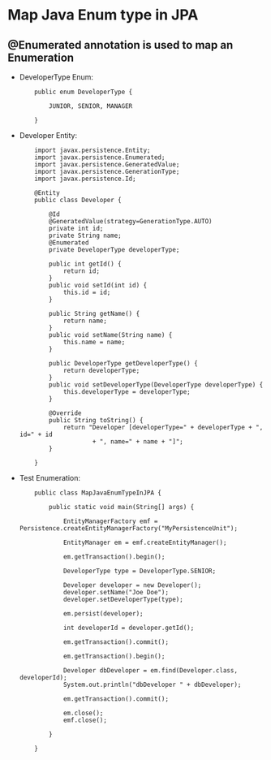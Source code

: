 #	Map Java Enum type in JPA

## @Enumerated annotation is used to map an Enumeration

-	DeveloperType Enum:

			public enum DeveloperType {
				
				JUNIOR, SENIOR, MANAGER
			
			}
		

-	Developer Entity:

		
			import javax.persistence.Entity;
			import javax.persistence.Enumerated;
			import javax.persistence.GeneratedValue;
			import javax.persistence.GenerationType;
			import javax.persistence.Id;
 
			@Entity
			public class Developer {
				 
				@Id
				@GeneratedValue(strategy=GenerationType.AUTO)
				private int id;
				private String name;
				@Enumerated
				private DeveloperType developerType;
				 
				public int getId() {
					return id;
				}
				public void setId(int id) {
					this.id = id;
				}
				 
				public String getName() {
					return name;
				}
				public void setName(String name) {
					this.name = name;
				}
				 
				public DeveloperType getDeveloperType() {
					return developerType;
				}
				public void setDeveloperType(DeveloperType developerType) {
					this.developerType = developerType;
				}
				 
				@Override
				public String toString() {
					return "Developer [developerType=" + developerType + ", id=" + id
							+ ", name=" + name + "]";
				}
				 
			}
			
			
-	Test Enumeration:

			public class MapJavaEnumTypeInJPA {
     
				public static void main(String[] args) {
					 
					EntityManagerFactory emf = Persistence.createEntityManagerFactory("MyPersistenceUnit");
					 
					EntityManager em = emf.createEntityManager();
					 
					em.getTransaction().begin();
					 
					DeveloperType type = DeveloperType.SENIOR;
					 
					Developer developer = new Developer();
					developer.setName("Joe Doe");
					developer.setDeveloperType(type);
					 
					em.persist(developer);
					 
					int developerId = developer.getId();
					 
					em.getTransaction().commit();
					 
					em.getTransaction().begin();
					 
					Developer dbDeveloper = em.find(Developer.class, developerId);
					System.out.println("dbDeveloper " + dbDeveloper);
					 
					em.getTransaction().commit();
					 
					em.close();
					emf.close();
			 
				}
			 
			}
